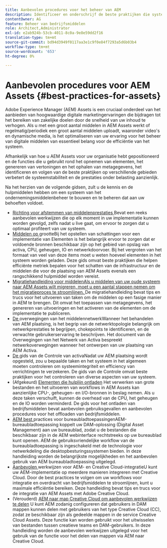 ```yaml
---
title: Aanbevolen procedures voor het beheer van AEM
description: Identificeer en onderschrijf de beste praktijken die systeemstabiliteit en prestaties onder lading verbeteren, afhankelijk van de plaatsing van AEM Assets en eigenschappen die worden gebruikt om activa op te nemen en te verwerken.
contentOwner: AG
feature: Beheer van bedrijfsmiddelen
role: Architect,Administrator
exl-id: e2ab924b-53cb-4011-8c0a-9e8e59dd2f16
translation-type: tm+mt
source-git-commit: bd94d3949f0117aa3e1c9f0e84f7293a5d6b03b4
workflow-type: tm+mt
source-wordcount: '653'
ht-degree: 0%

---
```


# Aanbevolen procedures voor AEM Assets {#best-practices-for-assets}

Adobe Experience Manager (AEM) Assets is een cruciaal onderdeel van het aanbieden van hoogwaardige digitale marketingervaringen die bijdragen tot het bereiken van zakelijke doelen door de snelheid van uw inhoud te verhogen. Als u met een groot aantal middelen in AEM Assets werkt of regelmatig/periodiek een groot aantal middelen uploadt, waaronder video&#39;s en dynamische media, is het optimaliseren van uw ervaring voor het beheer van digitale middelen van essentieel belang voor de efficiëntie van het systeem.

Afhankelijk van hoe u AEM Assets voor uw organisatie hebt gepositioneerd en de functies die u gebruikt rond het opnemen van elementen, het genereren van vertoningen en het ophalen van metagegevens, het identificeren en volgen van de beste praktijken op verschillende gebieden verbetert de systeemstabiliteit en de prestaties onder belasting aanzienlijk.

Na het herzien van de volgende gidsen, zult u de kennis en de hulpmiddelen hebben om een systeem van het ondernemingsmiddelenbeheer te bouwen en te beheren dat aan uw behoeften voldoet.

* [Richting voor afstemmen van middelenprestaties ](performance-tuning-guidelines.md)
Bevat een reeks aanbevolen werkwijzen die op elk moment in uw implementatie kunnen worden gevolgd, zelfs nadat u live gaat, om ervoor te zorgen dat u optimaal profiteert van uw systeem.
* [Middelen op ](assets-sizing-guide.md)
grootteBij het opstellen van schattingen voor een implementatie van Elementen is het belangrijk ervoor te zorgen dat er voldoende bronnen beschikbaar zijn op het gebied van opslag van activa, CPU, geheugen, IO en netwerkdoorvoer. Bij het vergroten van het formaat van veel van deze items moet u weten hoeveel elementen in het systeem worden geladen. Deze gids omvat beste praktijken die helpen efficiënte metriek bepalen voor het schatten van de infrastructuur en de middelen die voor de plaatsing van AEM Assets evenals een rangschikkend hulpmiddel worden vereist.
* [Migratiehandleiding voor middelenAls u middelen van uw oude systeem naar AEM Assets wilt migreren, moet u een aantal stappen nemen om het migratieproces te stroomlijnen. ](assets-migration-guide.md)
De migratiehandleiding bevat tips en trucs voor het uitvoeren van taken om de middelen op een fasige manier in AEM te brengen. Dit omvat het toepassen van metagegevens, het genereren van uitvoeringen en het activeren van de elementen om de implementatie te publiceren.
* [De ](assets-network-considerations.md)
overwegingen van het middelennetwerkWanneer het behandelen van AEM plaatsing, is het begrip van de netwerktopologie belangrijk om netwerkprestaties te begrijpen, chokepoints te identificeren, en de verwachte gebruikerservaring te beschrijven. Het document van de Overwegingen van het Netwerk van Activa bespreekt netwerkoverwegingen wanneer het ontwerpen van uw plaatsing van AEM Activa.
* [De ](assets-monitoring-best-practices.md)
gids van de Controle van activaNadat uw AEM plaatsing wordt opgesteld, zou u bepaalde taken en het systeem in het algemeen moeten controleren om systeemintegriteit en efficiency van verrichtingen te verzekeren. De gids van de Controle omvat beste praktijken voor het controleren van diverse aspecten van uw systeem.
* (Afgekeurd) [Elementen die hulplijn ontladen](assets-offloading-best-practices.md)
Het verwerken van grote bestanden en het uitvoeren van workflows in AEM Assets kan aanzienlijke CPU-, geheugen- en I/O-bronnen in beslag nemen. Als u deze taken verschuift, kunnen de overhead van de CPU, het geheugen en de IO worden verminderd. De gids voor het ontladen van bedrijfsmiddelen bevat aanbevolen gebruiksgevallen en aanbevolen procedures voor het offloaden van bedrijfsmiddelen.
* [AEM best ](https://helpx.adobe.com/experience-manager/desktop-app/aem-desktop-app-best-practices.html)
practices voor bureaubladtoepassingenAEM-bureaubladtoepassing koppelt uw DAM-oplossing (Digital Asset Management) aan uw bureaublad, zodat u de bestanden die beschikbaar zijn in de AEM webinterface rechtstreeks op uw bureaublad kunt openen. AEM de gebruiksvriendelijke workflow van de bureaubladtoepassing is ingeschakeld met de technologie voor netwerkdeling die desktopbesturingssystemen bieden. In deze handleiding worden de belangrijkste mogelijkheden en het aanbevolen gebruik van AEM bureaubladtoepassing uitgelegd.
* [Aanbevolen ](aem-cc-integration-best-practices.md)
werkwijzen voor AEM- en Creative Cloud-integratieU kunt uw AEM-implementatie op meerdere manieren integreren met Creative Cloud. Door de best practices te volgen om uw workflows voor integratie en overdracht van bedrijfsmiddelen te stroomlijnen, kunt u maximale efficiëntie bereiken. Deze handleiding bevat tips en trucs voor de integratie van AEM Assets met Adobe Creative Cloud.
* (Verouderd) [AEM naar map Creative Cloud om aanbevolen werkwijzen te delen](aem-cc-folder-sharing-best-practices.md)
U kunt AEM zodanig configureren dat gebruikers in DAM mappen kunnen delen met gebruikers van het type Creative Cloud (CC), zodat ze beschikbaar zijn als gedeelde mappen in de service Creative Cloud Assets. Deze functie kan worden gebruikt voor het uitwisselen van bestanden tussen creatieve teams en DAM-gebruikers. In deze handleiding worden de aanbevolen werkwijzen uitgelegd voor het gebruik van de functie voor het delen van mappen via AEM naar Creative Cloud.
